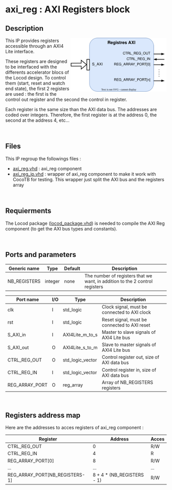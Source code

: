 # axi_reg : AXI Registers block

## Description

<img src="axi_reg.drawio.svg" width="300" align="right"/>

This IP provides registers accessible through an AXI4 Lite interface.

These registers are designed to be interfaced with the differents accelerator blocs of the Locod design. To control them (start, reset and watch end state), the first 2 registers are used : the first is the control out register and the second the control in register.

Each register is the same size than the AXI data bus. The addresses are coded over integers. Therefore, the first register is at the address 0, the second at the address 4, etc...

<br>

## Files

This IP regroup the followings files :
- [axi_reg.vhd](../rtl/axi_reg.vhd) : axi_reg component
- [axi_reg_ip.vhd](../rtl/axi_reg_ip.vhd) : wrapper of axi_reg component to make it work with CocoTB for testing. This wrapper just split the AXI bus and the registers array

<br>

## Requierments

The Locod package ([locod_package.vhd](../../common/locod_package.vhd)) is needed to compile the AXI Reg component (to get the AXI bus types and constants).

<br>

## Ports and parameters

| Generic name | Type | Default | Description |
|---|---|---|---|
| NB_REGISTERS | integer | none | The number of registers that we want, in addition to the 2 control registers |


| Port name | I/O | Type | Description |
|---|---|---|---|
| clk | I | std_logic | Clock signal, must be connected to AXI clock |
| rst | I | std_logic | Reset signal, must be connected to AXI reset |
| S_AXI_in | I | AXI4Lite_m_to_s | Master to slave signals of AXI4 Lite bus |
| S_AXI_out | O | AXI4Lite_s_to_m | Slave to master signals of AXI4 Lite bus |
| CTRL_REG_OUT | O | std_logic_vector | Control register out, size of AXI data bus |
| CTRL_REG_IN | I | std_logic_vector | Control register in, size of AXI data bus |
| REG_ARRAY_PORT | O | reg_array | Array of NB_REGISTERS registers |

<br>

## Registers address map

Here are the addresses to acces registers of axi_reg component :

| Register | Address | Acces |
|---|---|---|
| CTRL_REG_OUT | 0 | R/W |
| CTRL_REG_IN | 4 | R |
| REG_ARRAY_PORT[0] | 8 | R/W |
| ... | ... | ... |
| REG_ARRAY_PORT[NB_REGISTERS-1] | 8 + 4 * (NB_REGISTERS - 1) | R/W |